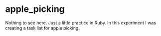 apple_picking
=============

Nothing to see here. Just a little practice in Ruby. In this experiment I was creating a task list for apple picking.
